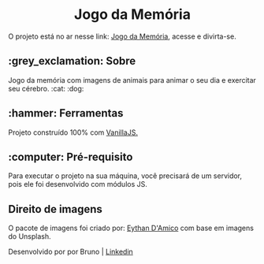 <h1 style="text-align:center">Jogo da Memória</h1>

<p>O projeto está no ar nesse link: <a href="https://brunoferreiraa123.github.io/memory-game/memoria.html"> Jogo da Memória</a>, acesse e divirta-se.</p>

<h2>:grey_exclamation: Sobre</h2>
<p>Jogo da memória com imagens de animais para animar o seu dia e exercitar seu cérebro. :cat: :dog:</p>

<h2>:hammer: Ferramentas</h2>

<p>Projeto construído 100% com <a href="http://vanilla-js.com/">VanillaJS.</a></p>

<h2>:computer: Pré-requisito</h2>

<p>Para executar o projeto na sua máquina, você precisará de um servidor, pois ele foi desenvolvido com módulos JS.</p>

<h2>Direito de imagens</h2>

<p>O pacote de imagens foi criado por: <a href="https://www.instagram.com/eythandami.co/">Eythan D'Amico</a> com base em imagens do Unsplash.</p>

<span>Desenvolvido por por Bruno | <a href="https://www.linkedin.com/in/brunoo-ferreiraa/">Linkedin</a></span>
